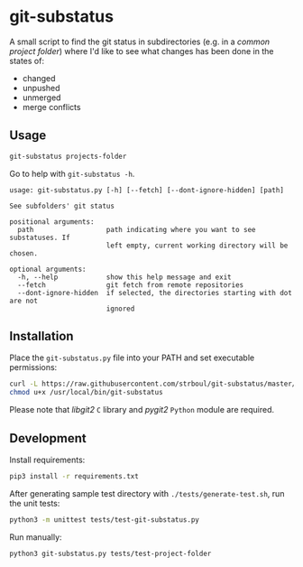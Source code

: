 # git-substatus

A small script to find the git status in subdirectories 
(e.g. in a *common project folder*) where I'd like to see what changes has been done in the states of:

+ changed
+ unpushed
+ unmerged
+ merge conflicts

<!-- <GIF> -->

## Usage

```bash
git-substatus projects-folder
```

Go to help with `git-substatus -h`.
<!-- try to keep the help output up to date -->
```
usage: git-substatus.py [-h] [--fetch] [--dont-ignore-hidden] [path]

See subfolders' git status

positional arguments:
  path                  path indicating where you want to see substatuses. If
                        left empty, current working directory will be chosen.

optional arguments:
  -h, --help            show this help message and exit
  --fetch               git fetch from remote repositories
  --dont-ignore-hidden  if selected, the directories starting with dot are not
                        ignored
```

## Installation

Place the `git-substatus.py` file into your PATH and set executable permissions:

```bash
curl -L https://raw.githubusercontent.com/strboul/git-substatus/master/git-substatus.py > /usr/local/bin/git-substatus && \
chmod u+x /usr/local/bin/git-substatus
```

Please note that *libgit2* `C` library and *pygit2* `Python` module are required.

## Development

Install requirements:
```bash
pip3 install -r requirements.txt
```

After generating sample test directory with `./tests/generate-test.sh`, 
run the unit tests:
```bash
python3 -m unittest tests/test-git-substatus.py
```

Run manually:
```bash
python3 git-substatus.py tests/test-project-folder
```

